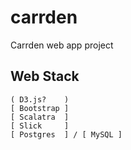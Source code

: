 # carrden
Carrden web app project


Web Stack
---------

    ( D3.js?    )
    [ Bootstrap ]
    [ Scalatra  ]
    [ Slick     ]
    [ Postgres  ] / [ MySQL ]